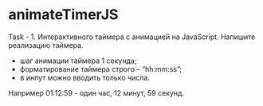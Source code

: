 # animateTimerJS
Task - 1. Интерактивного таймера с анимацией на JavaScript. 
Напишите реализацию таймера.

- шаг анимации таймера 1 секунда;
- форматирование таймера строго – “hh:mm:ss”;
- в инпут можно вводить только числа.

Например 01:12:59 - один час, 12 минут, 59 секунд.
